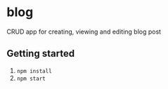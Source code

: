 # blog

CRUD app for creating, viewing and editing blog post

## Getting started

1. `npm install`
2. `npm start`